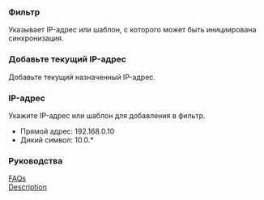 ### Фильтр<br>
Указывает IP-адрес или шаблон, с которого может быть инициирована синхронизация.<br>

### Добавьте текущий IP-адрес<br>
Добавьте текущий назначенный IP-адрес.<br>

### IP-адрес<br>
Укажите IP-адрес или шаблон для добавления в фильтр.<br>

- Прямой адрес: 192.168.0.10<br>
- Дикий символ: 10.0.*<br>

### Руководства<br>
[FAQs](https://sentaroh.github.io/Documents/SMBSync3/SMBSync3_FAQ_EN.htm)<br>
[Description](https://sentaroh.github.io/Documents/SMBSync3/SMBSync3_Desc_EN.htm)<br>

